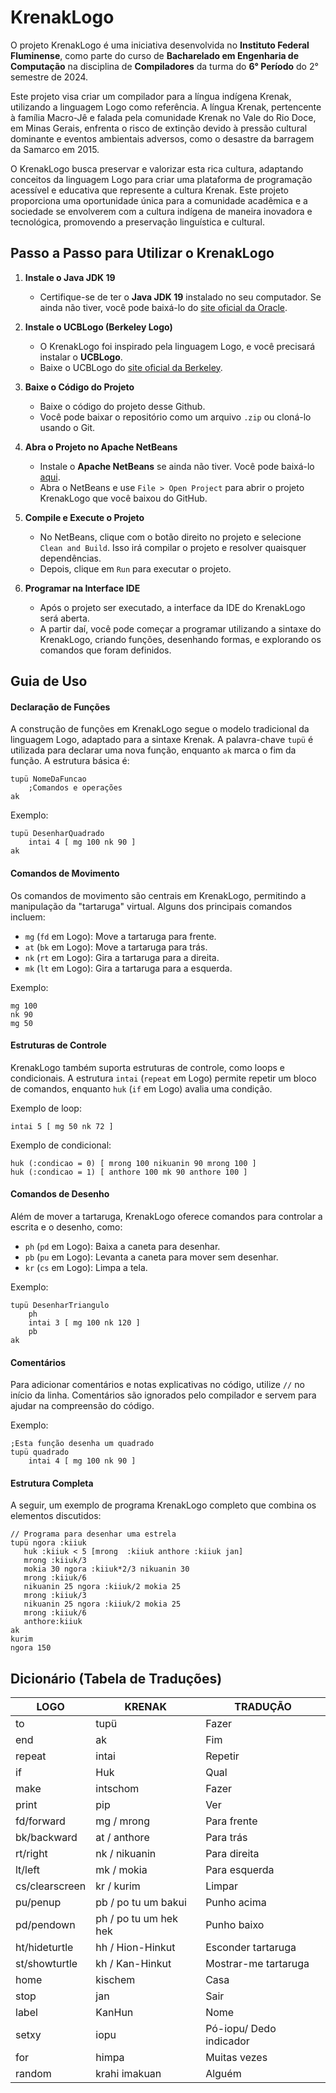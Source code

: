 
# KrenakLogo

O projeto KrenakLogo é uma iniciativa desenvolvida no **Instituto Federal Fluminense**, como parte do curso de **Bacharelado em Engenharia de Computação** na disciplina de **Compiladores** da turma do **6° Período** do 2° semestre de 2024. 

Este projeto visa criar um compilador para a língua indígena Krenak, utilizando a linguagem Logo como referência. A língua Krenak, pertencente à família Macro-Jê e falada pela comunidade Krenak no Vale do Rio Doce, em Minas Gerais, enfrenta o risco de extinção devido à pressão cultural dominante e eventos ambientais adversos, como o desastre da barragem da Samarco em 2015. 

O KrenakLogo busca preservar e valorizar esta rica cultura, adaptando conceitos da linguagem Logo para criar uma plataforma de programação acessível e educativa que represente a cultura Krenak. Este projeto proporciona uma oportunidade única para a comunidade acadêmica e a sociedade se envolverem com a cultura indígena de maneira inovadora e tecnológica, promovendo a preservação linguística e cultural.

## Passo a Passo para Utilizar o KrenakLogo

1. **Instale o Java JDK 19**
   - Certifique-se de ter o **Java JDK 19** instalado no seu computador. Se ainda não tiver, você pode baixá-lo do [site oficial da Oracle](https://www.oracle.com/java/technologies/javase/jdk19-archive-downloads.html).

2. **Instale o UCBLogo (Berkeley Logo)**
   - O KrenakLogo foi inspirado pela linguagem Logo, e você precisará instalar o **UCBLogo**. 
   - Baixe o UCBLogo do [site oficial da Berkeley](https://people.eecs.berkeley.edu/~bh/logo.html).

3. **Baixe o Código do Projeto**
   - Baixe o código do projeto desse Github.
   - Você pode baixar o repositório como um arquivo `.zip` ou cloná-lo usando o Git.

4. **Abra o Projeto no Apache NetBeans**
   - Instale o **Apache NetBeans** se ainda não tiver. Você pode baixá-lo [aqui](https://netbeans.apache.org/front/main/download/nb22/).
   - Abra o NetBeans e use `File > Open Project` para abrir o projeto KrenakLogo que você baixou do GitHub.

5. **Compile e Execute o Projeto**
   - No NetBeans, clique com o botão direito no projeto e selecione `Clean and Build`. Isso irá compilar o projeto e resolver quaisquer dependências.
   - Depois, clique em `Run` para executar o projeto.

6. **Programar na Interface IDE**
   - Após o projeto ser executado, a interface da IDE do KrenakLogo será aberta.
   - A partir daí, você pode começar a programar utilizando a sintaxe do KrenakLogo, criando funções, desenhando formas, e explorando os comandos que foram definidos.


## Guia de Uso
#### Declaração de Funções

A construção de funções em KrenakLogo segue o modelo tradicional da linguagem Logo, adaptado para a sintaxe Krenak. A palavra-chave `tupü` é utilizada para declarar uma nova função, enquanto `ak` marca o fim da função. A estrutura básica é:

```krenaklogo
tupü NomeDaFuncao
    ;Comandos e operações
ak
```

Exemplo:

```krenaklogo
tupü DesenharQuadrado
	intai 4 [ mg 100 nk 90 ]
ak
```

#### Comandos de Movimento

Os comandos de movimento são centrais em KrenakLogo, permitindo a manipulação da "tartaruga" virtual. Alguns dos principais comandos incluem:

-   `mg` (`fd` em Logo): Move a tartaruga para frente.
-   `at` (`bk` em Logo): Move a tartaruga para trás.
-   `nk` (`rt` em Logo): Gira a tartaruga para a direita.
-   `mk` (`lt` em Logo): Gira a tartaruga para a esquerda.

Exemplo:

```krenaklogo
mg 100
nk 90
mg 50
```

#### Estruturas de Controle

KrenakLogo também suporta estruturas de controle, como loops e condicionais. A estrutura `intai` (`repeat` em Logo) permite repetir um bloco de comandos, enquanto `huk` (`if` em Logo) avalia uma condição.

Exemplo de loop:

```krenaklogo
intai 5 [ mg 50 nk 72 ]
```

Exemplo de condicional:
```krenaklogo
huk (:condicao = 0) [ mrong 100 nikuanin 90 mrong 100 ]
huk (:condicao = 1) [ anthore 100 mk 90 anthore 100 ]
```

#### Comandos de Desenho

Além de mover a tartaruga, KrenakLogo oferece comandos para controlar a escrita e o desenho, como:

-   `ph` (`pd` em Logo): Baixa a caneta para desenhar.
-   `pb` (`pu` em Logo): Levanta a caneta para mover sem desenhar.
-   `kr` (`cs` em Logo): Limpa a tela.

Exemplo:

```krenaklogo
tupü DesenharTriangulo
    ph
    intai 3 [ mg 100 nk 120 ]
    pb
ak
```

#### Comentários

Para adicionar comentários e notas explicativas no código, utilize `//` no início da linha. Comentários são ignorados pelo compilador e servem para ajudar na compreensão do código.

Exemplo:

```krenaklogo
;Esta função desenha um quadrado
tupü quadrado
	intai 4 [ mg 100 nk 90 ]
```

#### Estrutura Completa

A seguir, um exemplo de programa KrenakLogo completo que combina os elementos discutidos:

```krenaklogo
// Programa para desenhar uma estrela
tupü ngora :kiiuk
   huk :kiiuk < 5 [mrong  :kiiuk anthore :kiiuk jan]
   mrong :kiiuk/3
   mokia 30 ngora :kiiuk*2/3 nikuanin 30
   mrong :kiiuk/6
   nikuanin 25 ngora :kiiuk/2 mokia 25
   mrong :kiiuk/3
   nikuanin 25 ngora :kiiuk/2 mokia 25
   mrong :kiiuk/6
   anthore:kiiuk
ak
kurim
ngora 150
```

## Dicionário (Tabela de Traduções)

| LOGO            | KRENAK               | TRADUÇÃO                    |
|-----------------|----------------------|-----------------------------|
| to              | tupü                 | Fazer                       |
| end             | ak                   | Fim                         |
| repeat          | intai                | Repetir                     |
| if              | Huk                  | Qual                        |
| make            | intschom             | Fazer                       |
| print           | pip                  | Ver                         |
| fd/forward      | mg / mrong           | Para frente                 |
| bk/backward     | at / anthore         | Para trás                   |
| rt/right        | nk / nikuanin        | Para direita                |
| lt/left         | mk / mokia           | Para esquerda               |
| cs/clearscreen  | kr / kurim           | Limpar                      |
| pu/penup        | pb / po tu um bakui  | Punho acima                 |
| pd/pendown      | ph / po tu um hek hek| Punho baixo                 |
| ht/hideturtle   | hh / Hion-Hinkut     | Esconder tartaruga          |
| st/showturtle   | kh / Kan-Hinkut      | Mostrar-me tartaruga        |
| home            | kischem              | Casa                        |
| stop            | jan                  | Sair                        |
| label           | KanHun               | Nome                        |
| setxy           | iopu                 | Pó-iopu/ Dedo indicador     |
| for             | himpa                | Muitas vezes                |
| random          | krahi imakuan        | Alguém                      |
